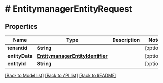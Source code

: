 # # EntitymanagerEntityRequest


## Properties 


Name | Type | Description | Notes
------------ | ------------- | ------------- | -------------
**tenantId**| **String** |   | [optional]
**entityData**| [**EntitymanagerEntityIdentifier**](EntitymanagerEntityIdentifier.md) |   | [optional]
**entityId**| **String** |   | [optional]


[[Back to Model list]](../../README.md#models) [[Back to API list]](../../README.md#endpoints) [[Back to README]](../../README.md)

